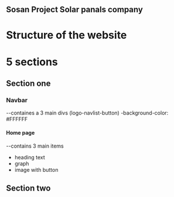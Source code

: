 ## Sosan Project Solar panals company

# Structure of the website

# 5 sections 

## Section one 

### Navbar 
--containes a 3 main divs (logo-navlist-button)
-background-color: #FFFFFF

#### Home page
--contains 3 main items 
- heading text
- graph
- image with button


## Section two

###